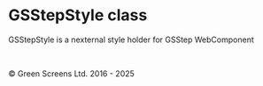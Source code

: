 # GSStepStyle class

GSStepStyle is a nexternal style holder for GSStep WebComponent

<br>

&copy; Green Screens Ltd. 2016 - 2025
